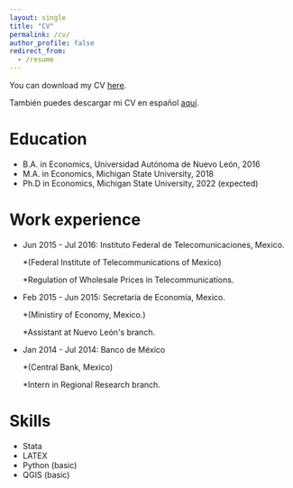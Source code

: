 ```yaml
---
layout: single
title: "CV"
permalink: /cv/
author_profile: false
redirect_from:
  - /resume
---
```




You can download my CV [here](../files/CV.pdf).

También puedes descargar mi CV en español [aquí](../files/CV_spanish.pdf).

Education
======
* B.A. in Economics, Universidad Autónoma de Nuevo León, 2016
* M.A. in Economics, Michigan State University, 2018
* Ph.D in Economics, Michigan State University, 2022 (expected)

Work experience
======
* Jun 2015 - Jul 2016: Instituto Federal de Telecomunicaciones, Mexico. 
  
  *(Federal Institute of Telecommunications of Mexico)

  *Regulation of Wholesale Prices in Telecommunications.

* Feb 2015 - Jun 2015: Secretaría de Economía, Mexico. 

  *(Ministiry of Economy, Mexico.)

  *Assistant at Nuevo León's branch.

* Jan 2014 - Jul 2014: Banco de México
  
  *(Central Bank, Mexico)

  *Intern in Regional Research branch.

Skills
======
* Stata
* LATEX
* Python (basic)
* QGIS (basic)

